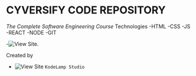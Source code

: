 # CYVERSIFY CODE REPOSITORY

*The Complete Software Engineering Course*
Technologies 
-HTML
-CSS
-JS
-REACT
-NODE
-GIT

-![View Site]([https://kerwindows-inc.github.io//](https://kodelamp.github.io/se-complete-course/)).



Created by
- ![View Site](https://via.placeholder.com/15/1589F0/000000?text=+) `KodeLamp Studio`
